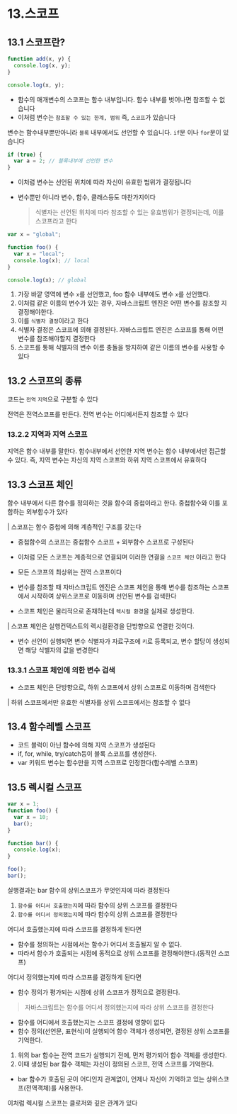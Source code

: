 # 13.스코프

## 13.1 스코프란?

```js
function add(x, y) {
  console.log(x, y);
}

console.log(x, y);
```

- 함수의 매개변수의 스코프는 함수 내부입니다. 함수 내부를 벗어나면 참조할 수 없습니다
- 이처럼 변수는 `참조할 수 있는 한계, 범위` 즉, `스코프`가 있습니다

변수는 함수내부뿐만아니라 `블록` 내부에서도 선언할 수 있습니다. `if`문 이나 `for`문이 있습니다

```js
if (true) {
  var a = 2; // 블록내부에 선언한 변수
}
```

- 이처럼 변수는 선언된 위치에 따라 자신이 유효한 범위가 결정됩니다
- 변수뿐만 아니라 변수, 함수, 클래스등도 마찬가지이다

  > 식별자는 선언된 위치에 따라 참조할 수 있는 유효범위가 결정되는데, 이를 스코프라고 한다

```js
var x = "global";

function foo() {
  var x = "local";
  console.log(x); // local
}

console.log(x); // global
```

1. 가장 바깥 영역에 변수 `x`를 선언했고, foo 함수 내부에도 변수 `x`를 선언했다.
2. 이처럼 같은 이름의 변수가 있는 경우, 자바스크립트 엔진은 어떤 변수를 참조할 지 결정해야한다.
3. 이를 `식별자 결정`이라고 한다
4. 식별자 결정은 스코프에 의해 결정된다. 자바스크립트 엔진은 스코프를 통해 어떤 변수를 참조해야할지 결정한다
5. 스코프를 통해 식별자의 변수 이름 충돌을 방지하여 같은 이름의 변수를 사용할 수 있다

## 13.2 스코프의 종류

코드는 `전역` `지역`으로 구분할 수 있다

전역은 전역스코프를 만든다. 전역 변수는 어디에서든지 참조할 수 있다

### 13.2.2 지역과 지역 스코프

지역은 함수 내부를 말한다. 함수내부에서 선언한 지역 변수는 함수 내부에서만 접근할 수 있다. 즉, 지역 변수는 자신의 지역 스코프와 하위 지역 스코프에서 유효하다

## 13.3 스코프 체인

함수 내부에서 다른 함수를 정의하는 것을 함수의 중첩이라고 한다. 중첩함수와 이를 포함하는 외부함수가 있다

| 스코프는 함수 중첩에 의해 계층적인 구조를 갖는다

- 중첩함수의 스코프는 중첩함수 스코프 + 외부함수 스코프로 구성된다
- 이처럼 모든 스코프는 계층적으로 연결되며 이러한 연결을 `스코프 체인` 이라고 한다
- 모든 스코프의 최상위는 전역 스코프이다

- 변수를 참조할 때 자바스크립트 엔진은 스코프 체인을 통해 변수를 참조하는 스코프에서 시작하여 상위스코프로 이동하며 선언된 변수를 검색한다

- 스코프 체인은 물리적으로 존재하는데 `렉시컬 환경`을 실제로 생성한다.

| 스코프 체인은 실행컨텍스트의 렉시컬환경을 단방향으로 연결한 것이다.

- 변수 선언이 실행되면 변수 식별자가 자료구조에 `키`로 등록되고, 변수 할당이 생성되면 해당 식별자의 값을 변경한다

### 13.3.1 스코프 체인에 의한 변수 검색

- 스코프 체인은 단방향으로, 하위 스코프에서 상위 스코프로 이동하며 검색한다

| 하위 스코프에서만 유효한 식별자를 상위 스코프에서는 참조할 수 없다

## 13.4 함수레벨 스코프

- 코드 블럭이 아닌 함수에 의해 지역 스코프가 생성된다
- if, for, while, try/catch등이 블록 스코프를 생성한다.
- var 키워드 변수는 함수만을 지역 스코프로 인정한다(함수레벨 스코프)

## 13.5 렉시컬 스코프

```js
var x = 1;
function foo() {
  var x = 10;
  bar();
}

function bar() {
  console.log(x);
}

foo();
bar();
```

실행결과는 bar 함수의 상위스코프가 무엇인지에 따라 결정된다

1. `함수를 어디서 호출했는지`에 따라 함수의 상위 스코프를 결정한다
2. `함수를 어디서 정의했는지`에 따라 함수의 상위 스코프를 결정한다

어디서 호출했는지에 따라 스코프를 결정하게 된다면

- 함수를 정의하는 시점에서는 함수가 어디서 호출될지 알 수 없다.
- 따라서 함수가 호출되는 시점에 동적으로 상위 스코프를 결정해야한다.(동적인 스코프)

어디서 정의했는지에 따라 스코프를 결정하게 된다면

- 함수 정의가 평가되는 시점에 상위 스코프가 정적으로 결정된다.

> 자바스크립트는 함수를 어디서 정의했는지에 따라 상위 스코프를 결정한다

- 함수를 어디에서 호출했는지는 스코프 결정에 영향이 없다
- 함수 정의(선언문, 표현식)이 실행되어 함수 객체가 생성되면, 결정된 상위 스코프를 기억한다.

1. 위의 bar 함수는 전역 코드가 실행되기 전에, 먼저 평가되어 함수 객체를 생성한다.
2. 이때 생성된 bar 함수 객체는 자신이 정의된 스코프, 전역 스코프를 기억한다.

- bar 함수가 호출된 곳이 어디인지 관계없이, 언제나 자신이 기억하고 있는 상위스코프(전역객체)를 사용한다.

이처럼 렉시컬 스코프는 클로저와 깊은 관계가 있다
